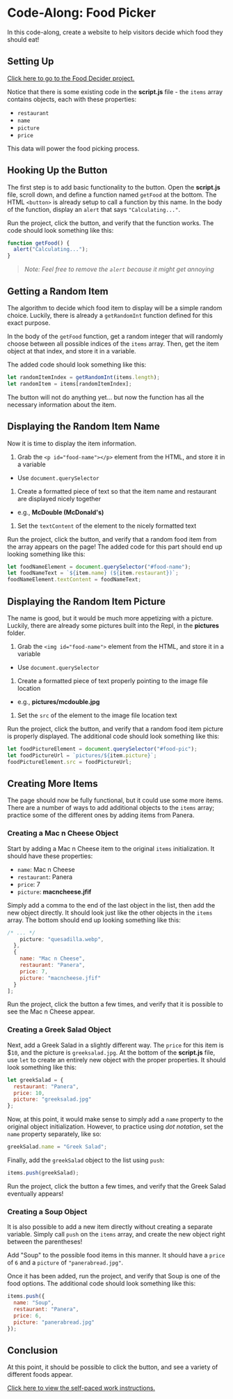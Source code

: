 # Code-Along: Food Picker
In this code-along, create a website to help visitors decide which food they should eat!

## Setting Up
[Click here to go to the Food Decider project.](https://replit.com/@HylandOutreach/FoodDecider#script.js)

Notice that there is some existing code in the **script.js** file - the `items` array contains objects, each with these properties:

- `restaurant`
- `name`
- `picture`
- `price`

This data will power the food picking process.

## Hooking Up the Button
The first step is to add basic functionality to the button. Open the **script.js** file, scroll down, and define a function named `getFood` at the bottom. The HTML `<button>` is already setup to call a function by this name. In the body of the function, display an `alert` that says `"Calculating..."`.

Run the project, click the button, and verify that the function works. The code should look something like this:

```js
function getFood() {
  alert("Calculating...");
}
```

>_Note: Feel free to remove the `alert` because it might get annoying_

## Getting a Random Item
The algorithm to decide which food item to display will be a simple random choice. Luckily, there is already a `getRandomInt` function defined for this exact purpose.

In the body of the `getFood` function, get a random integer that will randomly choose between all possible indices of the `items` array. Then, get the item object at that index, and store it in a variable.

The added code should look something like this:

```js
let randomItemIndex = getRandomInt(items.length);
let randomItem = items[randomItemIndex];
```

The button will not do anything yet... but now the function has all the necessary information about the item.

## Displaying the Random Item Name
Now it is time to display the item information.

1. Grab the `<p id="food-name"></p>` element from the HTML, and store it in a variable
  - Use `document.querySelector`
1. Create a formatted piece of text so that the item name and restaurant are displayed nicely together
  - e.g., **McDouble (McDonald's)**
1. Set the `textContent` of the element to the nicely formatted text

Run the project, click the button, and verify that a random food item from the array appears on the page! The added code for this part should end up looking something like this:

```js
let foodNameElement = document.querySelector("#food-name");
let foodNameText = `${item.name} (${item.restaurant})`;
foodNameElement.textContent = foodNameText;
```

## Displaying the Random Item Picture
The name is good, but it would be much more appetizing with a picture. Luckily, there are already some pictures built into the Repl, in the **pictures** folder.

1. Grab the `<img id="food-name">` element from the HTML, and store it in a variable
  - Use `document.querySelector`
1. Create a formatted piece of text properly pointing to the image file location
  - e.g., **pictures/mcdouble.jpg**
1. Set the `src` of the element to the image file location text

Run the project, click the button, and verify that a random food item picture is properly displayed. The additional code should look something like this:

```js
let foodPictureElement = document.querySelector("#food-pic");
let foodPictureUrl = `pictures/${item.picture}`;
foodPictureElement.src = foodPictureUrl;
```

## Creating More Items
The page should now be fully functional, but it could use some more items. There are a number of ways to add additional objects to the `items` array; practice some of the different ones by adding items from Panera.

### Creating a Mac n Cheese Object
Start by adding a Mac n Cheese item to the original `items` initialization. It should have these properties:

- `name`: Mac n Cheese
- `restaurant`: Panera
- `price`: 7
- `picture`: **macncheese.jfif**

Simply add a comma to the end of the last object in the list, then add the new object directly. It should look just like the other objects in the `items` array. The bottom should end up looking something like this:

```js
/* ... */
    picture: "quesadilla.webp",
  },
  {
    name: "Mac n Cheese",
    restaurant: "Panera",
    price: 7,
    picture: "macncheese.jfif"
  }
];
```

Run the project, click the button a few times, and verify that it is possible to see the Mac n Cheese appear.

### Creating a Greek Salad Object
Next, add a Greek Salad in a slightly different way. The `price` for this item is $`10`, and the picture is `greeksalad.jpg`. At the bottom of the **script.js** file, use `let` to create an entirely new object with the proper properties. It should look something like this:

```js
let greekSalad = {
  restaurant: "Panera",
  price: 10,
  picture: "greeksalad.jpg"
};
```

Now, at this point, it would make sense to simply add a `name` property to the original object initialization. However, to practice using _dot notation_, set the `name` property separately, like so:

```js
greekSalad.name = "Greek Salad";
```

Finally, add the `greekSalad` object to the list using `push`:

```js
items.push(greekSalad);
```

Run the project, click the button a few times, and verify that the Greek Salad eventually appears!

### Creating a Soup Object
It is also possible to add a new item directly without creating a separate variable. Simply call `push` on the `items` array, and create the new object right between the parentheses!

Add "Soup" to the possible food items in this manner. It should have a `price` of `6` and a `picture` of `"panerabread.jpg"`.

Once it has been added, run the project, and verify that Soup is one of the food options. The additional code should look something like this:

```js
items.push({
  name: "Soup",
  restaurant: "Panera",
  price: 6,
  picture: "panerabread.jpg"
});
```

## Conclusion
At this point, it should be possible to click the button, and see a variety of different foods appear.

[Click here to view the self-paced work instructions.](FoodDeciderUpdates.md)
